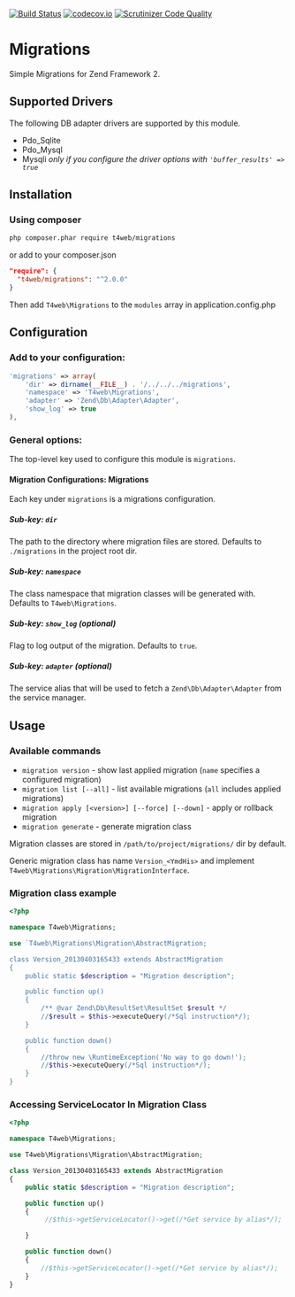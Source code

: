 [![Build Status](https://travis-ci.org/t4web/Migrations.svg?branch=master)](https://travis-ci.org/t4web/Migrations)
[![codecov.io](http://codecov.io/github/t4web/Migrations/coverage.svg?branch=master)](http://codecov.io/github/t4web/Migrations?branch=master)
[![Scrutinizer Code Quality](https://scrutinizer-ci.com/g/t4web/Migrations/badges/quality-score.png?b=master)](https://scrutinizer-ci.com/g/t4web/Migrations/?branch=master)

# Migrations

Simple Migrations for Zend Framework 2.

## Supported Drivers
The following DB adapter drivers are supported by this module.

  * Pdo_Sqlite
  * Pdo_Mysql
  * Mysqli _only if you configure the driver options with `'buffer_results' => true`_


## Installation

### Using composer

```sh
php composer.phar require t4web/migrations
```

or add to your composer.json
```json
"require": {
  "t4web/migrations": "^2.0.0"
}
```

Then add `T4web\Migrations` to the `modules` array in application.config.php


## Configuration

### Add to your configuration:

```php
'migrations' => array(
    'dir' => dirname(__FILE__) . '/../../../migrations',
    'namespace' => 'T4web\Migrations',    
    'adapter' => 'Zend\Db\Adapter\Adapter',
    'show_log' => true
),
```
  
### General options: 

The top-level key used to configure this module is `migrations`. 

#### Migration Configurations: Migrations

Each key under `migrations` is a migrations configuration.

##### Sub-key: `dir`

The path to the directory where migration files are stored. Defaults to `./migrations` in the project root dir.

##### Sub-key: `namespace` 

The class namespace that migration classes will be generated with. Defaults to `T4web\Migrations`.

##### Sub-key: `show_log` (optional)

Flag to log output of the migration. Defaults to `true`.

##### Sub-key: `adapter` (optional)

The service alias that will be used to fetch a `Zend\Db\Adapter\Adapter` from the service manager.


## Usage

### Available commands

* `migration version` - show last applied migration (`name` specifies a configured migration)
* `migration list [--all]` - list available migrations (`all` includes applied migrations)
* `migration apply [<version>] [--force] [--down]` - apply or rollback migration
* `migration generate` - generate migration class

Migration classes are stored in `/path/to/project/migrations/` dir by default.

Generic migration class has name `Version_<YmdHis>` and implement `T4web\Migrations\Migration\MigrationInterface`.

### Migration class example

```php
<?php

namespace T4web\Migrations;

use `T4web\Migrations\Migration\AbstractMigration;

class Version_20130403165433 extends AbstractMigration
{
    public static $description = "Migration description";

    public function up()
    {
        /** @var Zend\Db\ResultSet\ResultSet $result */
        //$result = $this->executeQuery(/*Sql instruction*/);
    }

    public function down()
    {
        //throw new \RuntimeException('No way to go down!');
        //$this->executeQuery(/*Sql instruction*/);
    }
}
```

### Accessing ServiceLocator In Migration Class

```php
<?php

namespace T4web\Migrations;

use T4web\Migrations\Migration\AbstractMigration;

class Version_20130403165433 extends AbstractMigration
{
    public static $description = "Migration description";

    public function up()
    {
         //$this->getServiceLocator()->get(/*Get service by alias*/);

    }

    public function down()
    {
        //$this->getServiceLocator()->get(/*Get service by alias*/);
    }
}
```
